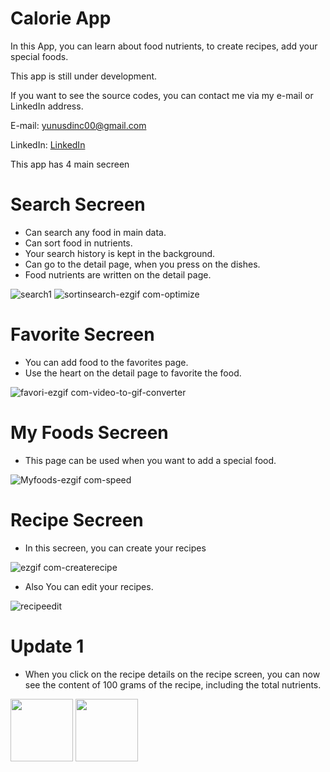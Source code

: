 # Calorie App

In this App, you can learn about food nutrients, to create recipes, add your special foods.

This app is still under development.

If you want to see the source codes, you can contact me via my e-mail or LinkedIn address.

E-mail: yunusdinc00@gmail.com

LinkedIn: [LinkedIn](https://www.linkedin.com/in/yunus-din%C3%A7-567a18179/)

This app has 4 main secreen 

# Search Secreen
 - Can search any food in main data.
 - Can sort food in nutrients.
 - Your search history is kept in the background.
 - Can go to the detail page, when you press on the dishes.
 - Food nutrients are written on the detail page.

   
![search1](https://github.com/tarcuss/calorie-app-review/assets/103863429/ab73af60-7d2e-4791-9e71-5c82d2af1d06)
![sortinsearch-ezgif com-optimize](https://github.com/tarcuss/calorie-app-review/assets/103863429/287e0761-d466-4ebf-8959-8705f5ddf28a)


# Favorite Secreen 
 - You can add food to the favorites page.
 - Use the heart on the detail page to favorite the food.

![favori-ezgif com-video-to-gif-converter](https://github.com/tarcuss/calorie-app-review/assets/103863429/9f3d4d85-6a70-4ff5-9a59-b3d0b9e72bbd)


# My Foods Secreen
 - This page can be used when you want to add a special food.

![Myfoods-ezgif com-speed](https://github.com/tarcuss/calorie-app-review/assets/103863429/c554622c-5b61-446c-81a7-f7c2b07b21ee)



# Recipe Secreen
 - In this secreen, you can create your recipes
   
![ezgif com-createrecipe](https://github.com/tarcuss/calorie-app-review/assets/103863429/006c04f7-15a5-4404-8963-719e90dbe51d)

 - Also You can edit your recipes.

![recipeedit](https://github.com/tarcuss/calorie-app-review/assets/103863429/f911cff1-f570-4a9d-8ff7-d2e4d32d0040)

# Update 1
 - When you click on the recipe details on the recipe screen, you can now see the content of 100 grams of the recipe, including the total nutrients.

<img src="https://github.com/tarcuss/calorie-app-review/assets/103863429/2ad0e3af-b0c3-4a0d-8aad-b2d0983134fb" width="100">
<img src="https://github.com/tarcuss/calorie-app-review/assets/103863429/20d3e8a2-ec30-457e-a2e8-381a9863d8a4" width="100">



